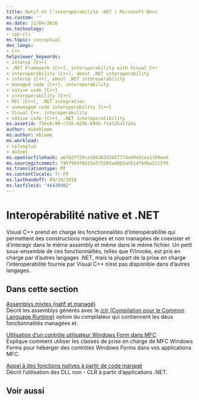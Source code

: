 ```yaml
---
title: Natif et l’interopérabilité .NET | Microsoft Docs
ms.custom: ''
ms.date: 11/04/2016
ms.technology:
- cpp-cli
ms.topic: conceptual
dev_langs:
- C++
helpviewer_keywords:
- interop [C++]
- .NET Framework [C++], interoperability with Visual C++
- interoperability [C++], about .NET interoperability
- interop [C++], about .NET interoperability
- managed code [C++], interoperability
- native code [C++]
- interoperability [C++]
- MFC [C++], .NET integration
- unmanaged code interoperability [C++]
- Visual C++, interoperability
- native code [C++], .NET interoperatibility
ms.assetid: f3ec6c99-c745-4256-b95b-f1d12ba17a5a
author: mikeblome
ms.author: mblome
ms.workload:
- cplusplus
- dotnet
ms.openlocfilehash: a6f62ff29ce104362d3057773e09a3cea1f69eed
ms.sourcegitcommit: 799f9b976623a375203ad8b2ad5147bd6a2212f0
ms.translationtype: MT
ms.contentlocale: fr-FR
ms.lasthandoff: 09/19/2018
ms.locfileid: "46420482"
---
```

# <a name="native-and-net-interoperability"></a>Interopérabilité native et .NET

Visual C++ prend en charge les fonctionnalités d’interopérabilité qui permettent des constructions managées et non managées de coexister et d’interagir dans le même assembly et même dans le même fichier. Un petit sous-ensemble de ces fonctionnalités, telles que P/Invoke, est pris en charge par d’autres langages .NET, mais la plupart de la prise en charge l’interopérabilité fournie par Visual C++ n’est pas disponible dans d’autres langages.

## <a name="in-this-section"></a>Dans cette section

[Assemblys mixtes (natif et managé)](../dotnet/mixed-native-and-managed-assemblies.md)<br/>
Décrit les assemblys générés avec le [/clr (Compilation pour le Common Language Runtime)](../build/reference/clr-common-language-runtime-compilation.md) option du compilateur qui contiennent les deux fonctionnalités managées et.

[Utilisation d’un contrôle utilisateur Windows Form dans MFC](../dotnet/using-a-windows-form-user-control-in-mfc.md)<br/>
Explique comment utiliser les classes de prise en charge de MFC Windows Forms pour héberger des contrôles Windows Forms dans vos applications MFC.

[Appel à des fonctions natives à partir de code managé](../dotnet/calling-native-functions-from-managed-code.md)<br/>
Décrit l’utilisation des DLL non - CLR à partir d’applications .NET.

## <a name="see-also"></a>Voir aussi

